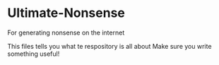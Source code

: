 # Ultimate-Nonsense
For generating nonsense on the internet

This files tells you what te respository is all about
Make sure you write something useful!